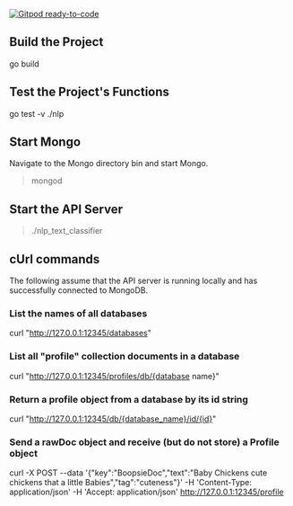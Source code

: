 [![Gitpod ready-to-code](https://img.shields.io/badge/Gitpod-ready--to--code-blue?logo=gitpod)](https://gitpod.io/#https://github.com/simrie/nlp_text_classifier)


## Build the Project

go build

## Test the Project's Functions

go test -v ./nlp

## Start Mongo

Navigate to the Mongo directory bin and start Mongo.

> mongod

## Start the API Server

> ./nlp_text_classifier

## cUrl commands

The following assume that the API server is running locally and has successfully connected to MongoDB.


### List the names of all databases

curl "http://127.0.0.1:12345/databases"


### List all "profile" collection documents in a database

curl "http://127.0.0.1:12345/profiles/db/{database name}"

### Return a profile object from a database by its id string

curl "http://127.0.0.1:12345/db/{database_name}/id/{id}"

### Send a rawDoc object and receive (but do not store) a Profile object


curl -X POST --data '{\"key\":\"BoopsieDoc\",\"text\":\"Baby Chickens cute chickens that a little Babies\",\"tag\":\"cuteness\"}' -H 'Content-Type: application/json' -H 'Accept: application/json'  http://127.0.0.1:12345/profile


